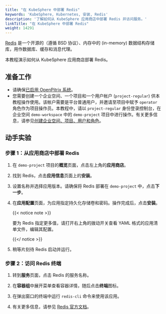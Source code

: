 ```yaml
---
title: "在 KubeSphere 中部署 Redis"
keywords: 'KubeSphere, Kubernetes, 安装, Redis'
description: '了解如何从 KubeSphere 应用商店中部署 Redis 并访问服务。'
linkTitle: "在 KubeSphere 中部署 Redis"
weight: 14291
---
```


[Redis](https://redis.io/) 是一个开源的（遵循 BSD 协议）、内存中的 (in-memory) 数据结构存储库，用作数据库、缓存和消息代理。

本教程演示如何从 KubeSphere 应用商店部署 Redis。

## 准备工作

- 请确保[已启用 OpenPitrix 系统](../../../pluggable-components/app-store/)。
- 您需要创建一个企业空间、一个项目和一个用户帐户 (`project-regular`) 供本教程操作使用。该帐户需要是平台普通用户，并邀请至项目中赋予 `operator` 角色作为项目操作员。本教程中，请以 `project-regular` 身份登录控制台，在企业空间 `demo-workspace` 中的 `demo-project` 项目中进行操作。有关更多信息，请参见[创建企业空间、项目、用户和角色](../../../quick-start/create-workspace-and-project/)。

## 动手实验

### 步骤 1：从应用商店中部署 Redis

1. 在 `demo-project` 项目的**概览**页面，点击左上角的**应用商店**。

2. 找到 Redis，点击**应用信息**页面上的**安装**。

3. 设置名称并选择应用版本。请确保将 Redis 部署在 `demo-project` 中，点击**下一步**。

4. 在**应用配置**页面，为应用指定持久化存储卷和密码。操作完成后，点击**安装**。

   {{< notice note >}}

   要为 Redis 指定更多值，请打开右上角的拨动开关查看 YAML 格式的应用清单文件，编辑其配置。

   {{</ notice >}}

5. 稍等片刻待 Redis 启动并运行。


### 步骤 2：访问 Redis 终端

1. 转到**服务**页面，点击 Redis 的服务名称。

2. 在**容器组**中展开菜单查看容器详情，随后点击**终端**图标。

3. 在弹出窗口的终端中运行 `redis-cli` 命令来使用该应用。

4. 有关更多信息，请参见 [Redis 官方文档](https://redis.io/documentation)。
